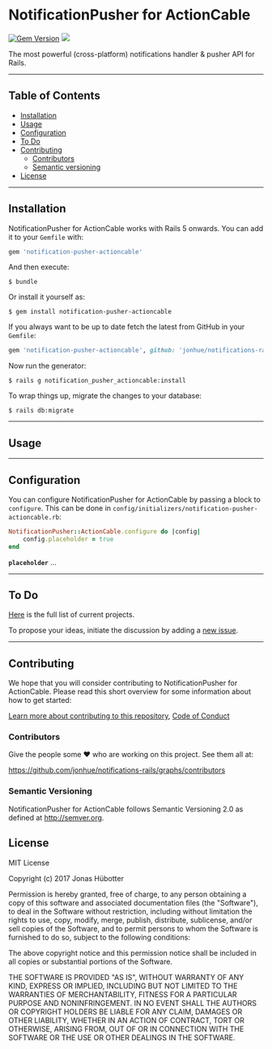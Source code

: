 # NotificationPusher for ActionCable

[![Gem Version](https://badge.fury.io/rb/notification-pusher-actioncable.svg)](https://badge.fury.io/rb/notification-pusher-actioncable) <img src="https://travis-ci.org/jonhue/notifications-rails.svg?branch=master" />

The most powerful (cross-platform) notifications handler & pusher API for Rails.

---

## Table of Contents

* [Installation](#installation)
* [Usage](#usage)
* [Configuration](#configuration)
* [To Do](#to-do)
* [Contributing](#contributing)
    * [Contributors](#contributors)
    * [Semantic versioning](#semantic-versioning)
* [License](#license)

---

## Installation

NotificationPusher for ActionCable works with Rails 5 onwards. You can add it to your `Gemfile` with:

```ruby
gem 'notification-pusher-actioncable'
```

And then execute:

    $ bundle

Or install it yourself as:

    $ gem install notification-pusher-actioncable

If you always want to be up to date fetch the latest from GitHub in your `Gemfile`:

```ruby
gem 'notification-pusher-actioncable', github: 'jonhue/notifications-rails/tree/master/notification-pusher/notification-pusher-actioncable'
```

Now run the generator:

    $ rails g notification_pusher_actioncable:install

To wrap things up, migrate the changes to your database:

    $ rails db:migrate

---

## Usage

---

## Configuration

You can configure NotificationPusher for ActionCable by passing a block to `configure`. This can be done in `config/initializers/notification-pusher-actioncable.rb`:

```ruby
NotificationPusher::ActionCable.configure do |config|
    config.placeholder = true
end
```

**`placeholder`** ...

---

## To Do

[Here](https://github.com/jonhue/notifications-rails/projects/5) is the full list of current projects.

To propose your ideas, initiate the discussion by adding a [new issue](https://github.com/jonhue/notifications-rails/issues/new).

---

## Contributing

We hope that you will consider contributing to NotificationPusher for ActionCable. Please read this short overview for some information about how to get started:

[Learn more about contributing to this repository](https://github.com/jonhue/notifications-rails/blob/master/CONTRIBUTING.md), [Code of Conduct](https://github.com/jonhue/notifications-rails/blob/master/CODE_OF_CONDUCT.md)

### Contributors

Give the people some :heart: who are working on this project. See them all at:

https://github.com/jonhue/notifications-rails/graphs/contributors

### Semantic Versioning

NotificationPusher for ActionCable follows Semantic Versioning 2.0 as defined at http://semver.org.

## License

MIT License

Copyright (c) 2017 Jonas Hübotter

Permission is hereby granted, free of charge, to any person obtaining a copy
of this software and associated documentation files (the "Software"), to deal
in the Software without restriction, including without limitation the rights
to use, copy, modify, merge, publish, distribute, sublicense, and/or sell
copies of the Software, and to permit persons to whom the Software is
furnished to do so, subject to the following conditions:

The above copyright notice and this permission notice shall be included in all
copies or substantial portions of the Software.

THE SOFTWARE IS PROVIDED "AS IS", WITHOUT WARRANTY OF ANY KIND, EXPRESS OR
IMPLIED, INCLUDING BUT NOT LIMITED TO THE WARRANTIES OF MERCHANTABILITY,
FITNESS FOR A PARTICULAR PURPOSE AND NONINFRINGEMENT. IN NO EVENT SHALL THE
AUTHORS OR COPYRIGHT HOLDERS BE LIABLE FOR ANY CLAIM, DAMAGES OR OTHER
LIABILITY, WHETHER IN AN ACTION OF CONTRACT, TORT OR OTHERWISE, ARISING FROM,
OUT OF OR IN CONNECTION WITH THE SOFTWARE OR THE USE OR OTHER DEALINGS IN THE
SOFTWARE.
